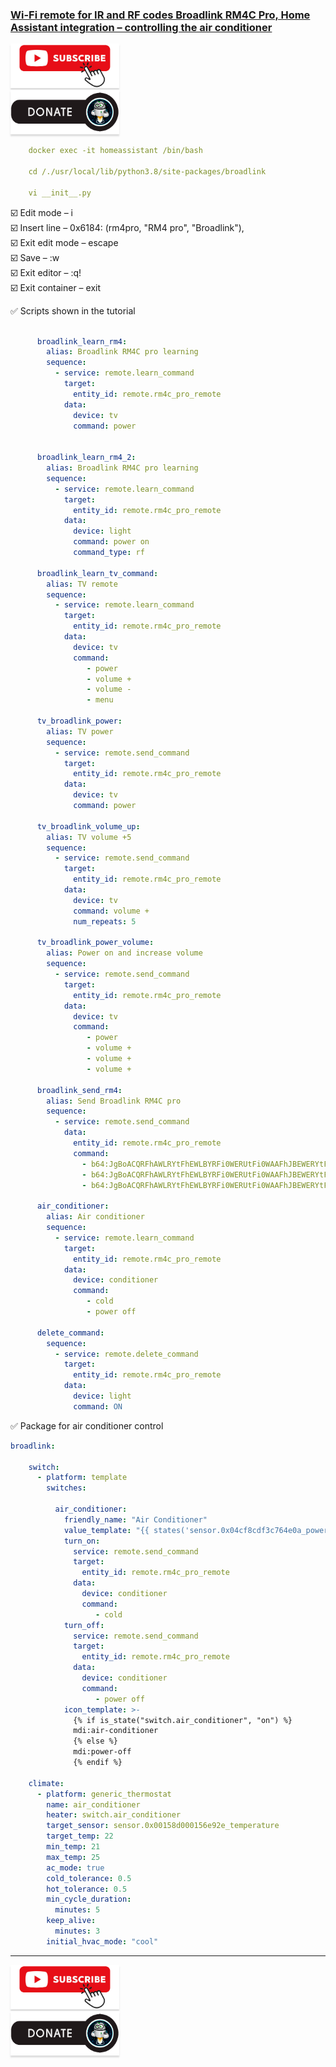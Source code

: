 ### [Wi-Fi remote for IR and RF codes Broadlink RM4C Pro, Home Assistant integration – controlling the air conditioner](https://youtu.be/mnUF-dpVvGo)

<a href="https://www.youtube.com/channel/UCcq9onYHbs6go3kDpfBoqhg?sub_confirmation=1" target="_blank"><img src="https://raw.githubusercontent.com/kvazis/library/master/img/subscribe.png" alt="Subscribe" style="height: 71px !important;width: 174px !important;box-shadow: 0px 3px 2px 0px rgba(190, 190, 190, 0.5) !important;-webkit-box-shadow: 0px 3px 2px 0px rgba(190, 190, 190, 0.5) !important;" ></a>     
<a href="http://kvazis.link/donate" target="_blank"><img src="https://raw.githubusercontent.com/kvazis/library/master/img/donate.png" alt="Donate" style="height: 71px !important;width: 174px !important;box-shadow: 0px 3px 2px 0px rgba(190, 190, 190, 0.5) !important;-webkit-box-shadow: 0px 3px 2px 0px rgba(190, 190, 190, 0.5) !important;" ></a>


```yaml
    docker exec -it homeassistant /bin/bash
    
    cd /./usr/local/lib/python3.8/site-packages/broadlink
    
    vi __init__.py
```
:ballot_box_with_check: Edit mode – i    
:ballot_box_with_check: Insert line – 0x6184: (rm4pro, "RM4 pro", "Broadlink"),    
:ballot_box_with_check: Exit edit mode – escape    
:ballot_box_with_check: Save – :w     
:ballot_box_with_check: Exit editor – :q!     
:ballot_box_with_check: Exit container – exit    

:white_check_mark: Scripts shown in the tutorial     

```yaml

      broadlink_learn_rm4:
        alias: Broadlink RM4C pro learning
        sequence:
          - service: remote.learn_command
            target:
              entity_id: remote.rm4c_pro_remote
            data:
              device: tv
              command: power
              
    
      broadlink_learn_rm4_2:
        alias: Broadlink RM4C pro learning
        sequence:
          - service: remote.learn_command
            target:
              entity_id: remote.rm4c_pro_remote
            data:
              device: light
              command: power on
              command_type: rf
    
      broadlink_learn_tv_command:
        alias: TV remote
        sequence:
          - service: remote.learn_command
            target:
              entity_id: remote.rm4c_pro_remote
            data:
              device: tv
              command: 
                 - power
                 - volume +
                 - volume -
                 - menu
                 
      tv_broadlink_power:
        alias: TV power
        sequence:
          - service: remote.send_command
            target:
              entity_id: remote.rm4c_pro_remote
            data:
              device: tv
              command: power
              
      tv_broadlink_volume_up:
        alias: TV volume +5
        sequence:
          - service: remote.send_command
            target:
              entity_id: remote.rm4c_pro_remote
            data:
              device: tv
              command: volume +
              num_repeats: 5
              
      tv_broadlink_power_volume:
        alias: Power on and increase volume
        sequence:
          - service: remote.send_command
            target:
              entity_id: remote.rm4c_pro_remote
            data:
              device: tv          
              command: 
                 - power
                 - volume + 
                 - volume +
                 - volume +
                 
      broadlink_send_rm4:
        alias: Send Broadlink RM4C pro
        sequence:        
          - service: remote.send_command
            data:
              entity_id: remote.rm4c_pro_remote
              command:
                - b64:JgBoACQRFhAWLRYtFhEWLBYRFi0WERUtFi0WAAFhJBEWERYtFS0WERYtFhEVLRYRFi0WLRYAAWEjEhURFi0WLRYQFi0WERYtFREWLRYtFgABYSQRFhAWLRYtFhEWLBYRFi0WERUtFi0WAA0F==
                - b64:JgBoACQRFhAWLRYtFhEWLBYRFi0WERUtFi0WAAFhJBEWERYtFS0WERYtFhEVLRYRFi0WLRYAAWEjEhURFi0WLRYQFi0WERYtFREWLRYtFgABYSQRFhAWLRYtFhEWLBYRFi0WERUtFi0WAA0F==
                - b64:JgBoACQRFhAWLRYtFhEWLBYRFi0WERUtFi0WAAFhJBEWERYtFS0WERYtFhEVLRYRFi0WLRYAAWEjEhURFi0WLRYQFi0WERYtFREWLRYtFgABYSQRFhAWLRYtFhEWLBYRFi0WERUtFi0WAA0F==
    
      air_conditioner:
        alias: Air conditioner
        sequence:
          - service: remote.learn_command
            target:
              entity_id: remote.rm4c_pro_remote
            data:
              device: conditioner
              command: 
                 - cold
                 - power off             
                 
      delete_command:
        sequence:
          - service: remote.delete_command
            target:
              entity_id: remote.rm4c_pro_remote
            data:
              device: light
              command: ON

```

:white_check_mark: Package for air conditioner control

```yaml
broadlink:

    switch:
      - platform: template
        switches:

          air_conditioner:
            friendly_name: "Air Conditioner"
            value_template: "{{ states('sensor.0x04cf8cdf3c764e0a_power') | float > 10 }}"
            turn_on:
              service: remote.send_command
              target:
                entity_id: remote.rm4c_pro_remote
              data:
                device: conditioner
                command: 
                   - cold
            turn_off:
              service: remote.send_command
              target:
                entity_id: remote.rm4c_pro_remote
              data:
                device: conditioner
                command: 
                   - power off
            icon_template: >-
              {% if is_state("switch.air_conditioner", "on") %}
              mdi:air-conditioner
              {% else %}
              mdi:power-off
              {% endif %}
              
    climate:
      - platform: generic_thermostat
        name: air_conditioner
        heater: switch.air_conditioner
        target_sensor: sensor.0x00158d000156e92e_temperature
        target_temp: 22
        min_temp: 21
        max_temp: 25
        ac_mode: true
        cold_tolerance: 0.5
        hot_tolerance: 0.5
        min_cycle_duration:
          minutes: 5
        keep_alive:
          minutes: 3
        initial_hvac_mode: "cool"

```

____
<a href="https://www.youtube.com/channel/UCcq9onYHbs6go3kDpfBoqhg?sub_confirmation=1" target="_blank"><img src="https://raw.githubusercontent.com/kvazis/library/master/img/subscribe.png" alt="Subscribe" style="height: 71px !important;width: 174px !important;box-shadow: 0px 3px 2px 0px rgba(190, 190, 190, 0.5) !important;-webkit-box-shadow: 0px 3px 2px 0px rgba(190, 190, 190, 0.5) !important;" ></a>     
<a href="http://kvazis.link/donate" target="_blank"><img src="https://raw.githubusercontent.com/kvazis/library/master/img/donate.png" alt="Donate" style="height: 71px !important;width: 174px !important;box-shadow: 0px 3px 2px 0px rgba(190, 190, 190, 0.5) !important;-webkit-box-shadow: 0px 3px 2px 0px rgba(190, 190, 190, 0.5) !important;" ></a>
